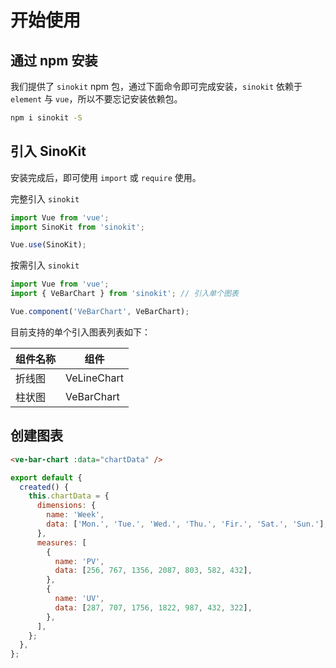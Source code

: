 # 开始使用

## 通过 npm 安装

我们提供了 `sinokit` npm 包，通过下面命令即可完成安装，`sinokit` 依赖于 `element` 与 `vue`，所以不要忘记安装依赖包。

```bash
npm i sinokit -S
```

## 引入 SinoKit

安装完成后，即可使用 `import` 或 `require` 使用。

完整引入 `sinokit`

```js
import Vue from 'vue';
import SinoKit from 'sinokit';

Vue.use(SinoKit);
```

按需引入 `sinokit`

```js
import Vue from 'vue';
import { VeBarChart } from 'sinokit'; // 引入单个图表

Vue.component('VeBarChart', VeBarChart);
```

目前支持的单个引入图表列表如下：

| 组件名称 | 组件        |
| -------- | ----------- |
| 折线图   | VeLineChart |
| 柱状图   | VeBarChart  |

## 创建图表

```html
<ve-bar-chart :data="chartData" />
```

```js
export default {
  created() {
    this.chartData = {
      dimensions: {
        name: 'Week',
        data: ['Mon.', 'Tue.', 'Wed.', 'Thu.', 'Fir.', 'Sat.', 'Sun.'],
      },
      measures: [
        {
          name: 'PV',
          data: [256, 767, 1356, 2087, 803, 582, 432],
        },
        {
          name: 'UV',
          data: [287, 707, 1756, 1822, 987, 432, 322],
        },
      ],
    };
  },
};
```
